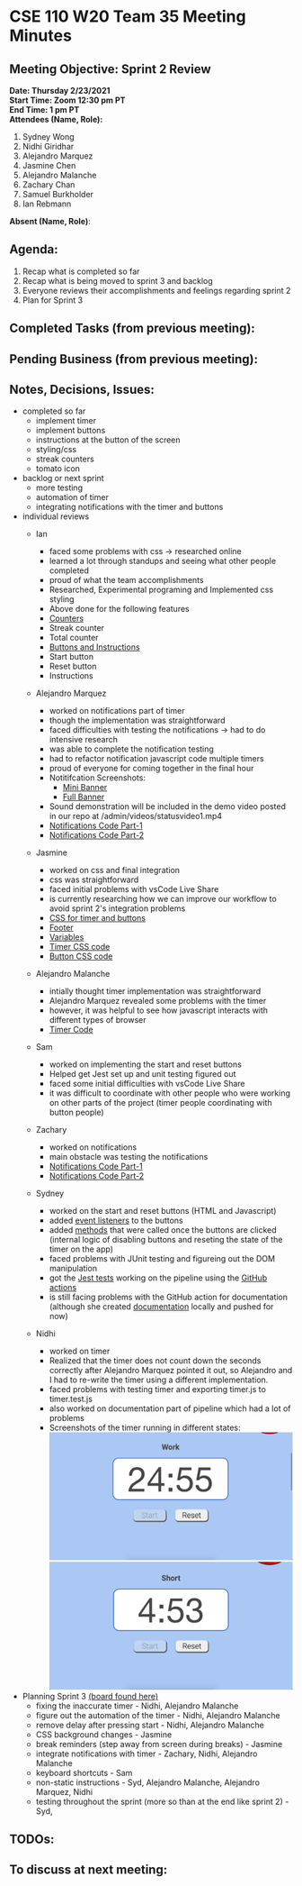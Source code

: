 # CSE 110 W20 Team 35 Meeting Minutes

## Meeting Objective: Sprint 2 Review

**Date: Thursday 2/23/2021**  
**Start Time: Zoom 12:30 pm PT**  
**End Time: 1 pm PT**  
**Attendees (Name, Role):**  
1. Sydney Wong
2. Nidhi Giridhar
3. Alejandro Marquez
4. Jasmine Chen
5. Alejandro Malanche
6. Zachary Chan
7. Samuel Burkholder
8. Ian Rebmann

**Absent (Name, Role)**:  
   
## Agenda: 
   1. Recap what is completed so far
   2. Recap what is being moved to sprint 3 and backlog
   3. Everyone reviews their accomplishments and feelings regarding sprint 2
   4. Plan for Sprint 3

## Completed Tasks (from previous meeting):

## Pending Business (from previous meeting):

## Notes, Decisions, Issues: 
  * completed so far
    * implement timer
    * implement buttons
    * instructions at the button of the screen
    * styling/css
    * streak counters
    * tomato icon
  * backlog or next sprint
    * more testing
    * automation of timer
    * integrating notifications with the timer and buttons
  * individual reviews
    * Ian
      * faced some problems with css -> researched online
      * learned a lot through standups and seeing what other people completed
      * proud of what the team accomplishments
      * Researched, Experimental programing and Implemented css styling
      * Above done for the following features 
      * [Counters](https://github.com/nidhigiridhar/cse110-w21-group35/blob/master/admin/meetings/sprint-2-images/t1.PNG)
      * Streak counter 
      * Total counter
      * [Buttons and Instructions](https://github.com/nidhigiridhar/cse110-w21-group35/blob/master/admin/meetings/sprint-2-images/t2.PNG)  
      * Start button 
      * Reset button 
      * Instructions 

    * Alejandro Marquez
      * worked on notifications part of timer
      * though the implementation was straightforward
      * faced difficulties with testing the notifications -> had to do intensive research
      * was able to complete the notification testing
      * had to refactor notification javascript code multiple timers
      * proud of everyone for coming together in the final hour
      * Notitifcation Screenshots:
        * [Mini Banner](sprint-2-images/Mini-Banner.png)
        * [Full Banner](sprint-2-images/Full-Banner.png)
      * Sound demonstration will be included in the demo video posted in our repo at /admin/videos/statusvideo1.mp4
      * [Notifications Code Part-1](sprint-2-images/notifications-code-part1.png)
      * [Notifications Code Part-2](sprint-2-images/notifications-code-part2.png)
    * Jasmine
      * worked on css and final integration
      * css was straightforward
      * faced initial problems with vsCode Live Share
      * is currently researching how we can improve our workflow to avoid sprint 2's integration problems
      * [CSS for timer and buttons](sprint-2-images/timer-css.png)
      * [Footer](sprint-2-images/footer.png)
      * [Variables](sprint-2-images/variables.png)
      * [Timer CSS code](sprint-2-images/timer-css-code.png)
      * [Button CSS code](sprint-2-images/button-css-code.png)
    * Alejandro Malanche
      * intially thought timer implementation was straightforward
      * Alejandro Marquez revealed some problems with the timer
      * however, it was helpful to see how javascript interacts with different types of browser
      * [Timer Code](sprint-2-images/timer_code_1.png)
    * Sam
      * worked on implementing the start and reset buttons
      * Helped get Jest set up and unit testing figured out
      * faced some initial difficulties with vsCode Live Share
      * it was difficult to coordinate with other people who were working on other parts of the project (timer people coordinating with button people)
    * Zachary
      * worked on notifications
      * main obstacle was testing the notifications
      * [Notifications Code Part-1](sprint-2-images/notifications-code-part1.png)
      * [Notifications Code Part-2](sprint-2-images/notifications-code-part2.png)
    * Sydney
      * worked on the start and reset buttons (HTML and Javascript)
      * added [event listeners](sprint-2-images/button-event-listeners.png) to the buttons
      * added [methods](sprint-2-images/onStart-onReset-functions.png) that were called once the buttons are clicked (internal logic of disabling buttons and reseting the state of the timer on the app)
      * faced problems with JUnit testing and figureing out the DOM manipulation
      * got the [Jest tests](sprint-2-images/some-timer-tests.png) working on the pipeline using the [GitHub actions](sprint-2-images/jest-github-action.png)
      * is still facing problems with the GitHub action for documentation (although she  created [documentation](sprint-2-images/html-documentation.png) locally and pushed for now)
    * Nidhi
      * worked on timer
      * Realized that the timer does not count down the seconds correctly after Alejandro Marquez pointed it out, so Alejandro and I had to re-write the timer using a different implementation. 
      * faced problems with testing timer and exporting timer.js to timer.test.js
      * also worked on documentation part of pipeline which had a lot of problems
      * Screenshots of the timer running in different states: ![timer-work](sprint-2-images/Timer-workcountdown.png) ![timer-break](sprint-2-images/Timer-breakcountdown.png)
  * Planning Sprint 3 [(board found here)](https://github.com/nidhigiridhar/cse110-w21-group35/projects/3)
    * fixing the inaccurate timer - Nidhi, Alejandro Malanche
    * figure out the automation of the timer - Nidhi, Alejandro Malanche
    * remove delay after pressing start - Nidhi, Alejandro Malanche
    * CSS background changes - Jasmine
    * break reminders (step away from screen during breaks) - Jasmine
    * integrate notifications with timer - Zachary, Nidhi, Alejandro Malanche
    * keyboard shortcuts - Sam
    * non-static instructions - Syd, Alejandro Malanche, Alejandro Marquez, Nidhi
    * testing throughout the sprint (more so than at the end like sprint 2) - Syd, 

## TODOs: 

## To discuss at next meeting:





  
